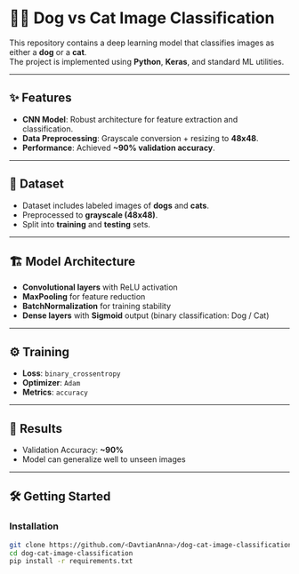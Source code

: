# 🐶🐱 Dog vs Cat Image Classification

This repository contains a deep learning model that classifies images as either a **dog** or a **cat**.  
The project is implemented using **Python**, **Keras**, and standard ML utilities.

---

## ✨ Features
- **CNN Model**: Robust architecture for feature extraction and classification.  
- **Data Preprocessing**: Grayscale conversion + resizing to **48x48**.  
- **Performance**: Achieved **~90% validation accuracy**.  

---

## 📂 Dataset
- Dataset includes labeled images of **dogs** and **cats**.  
- Preprocessed to **grayscale (48x48)**.  
- Split into **training** and **testing** sets.  

---

## 🏗️ Model Architecture
- **Convolutional layers** with ReLU activation  
- **MaxPooling** for feature reduction  
- **BatchNormalization** for training stability  
- **Dense layers** with **Sigmoid** output (binary classification: Dog / Cat)  

---

## ⚙️ Training
- **Loss**: `binary_crossentropy`  
- **Optimizer**: `Adam`  
- **Metrics**: `accuracy`  

---

## 🚀 Results
- Validation Accuracy: **~90%**  
- Model can generalize well to unseen images  

---

## 🛠️ Getting Started

### Installation
```bash
git clone https://github.com/<DavtianAnna>/dog-cat-image-classification.git
cd dog-cat-image-classification
pip install -r requirements.txt
